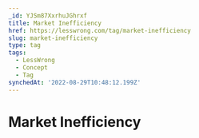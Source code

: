 ```yaml
---
_id: YJSm87XxrhuJGhrxf
title: Market Inefficiency
href: https://lesswrong.com/tag/market-inefficiency
slug: market-inefficiency
type: tag
tags:
  - LessWrong
  - Concept
  - Tag
synchedAt: '2022-08-29T10:48:12.199Z'
---
```

# Market Inefficiency

